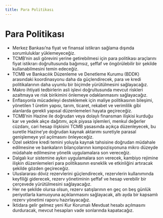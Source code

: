 ```yaml
---
title: Para Politikası
---
```



Para Politikası
===

* Merkez Bankası’na fiyat ve finansal istikrarı sağlama dışında sorumluluklar yüklemeyeceğiz.
* TCMB’nin asli görevini yerine getirebilmesi için para politikası araçlarını fiyat istikrarı doğrultusunda bağımsız, şeffaf ve öngörülebilir bir şekilde kullanabilmesini temin edeceğiz.
* TCMB ve Bankacılık Düzenleme ve Denetleme Kurumu (BDDK) arasındaki koordinasyonu daha da güçlendirecek, para ve kredi politikalarının daha uyumlu bir biçimde yürütülmesini sağlayacağız.
* Makro ihtiyati tedbirlerin asli işlevi doğrultusunda mevcut riskleri azaltmaya ve risk birikimini önlemeye odaklanmasını sağlayacağız.
* Enflasyonla mücadeleyi desteklemek için maliye politikasının bileşimi, yönetilen 1 üretim yapısı, tarım, ticaret, rekabet ve verimlilik gibi alanlarda gerekli yapısal düzenlemeleri hayata geçireceğiz.
* TCMB’nin Hazine ile doğrudan veya dolaylı finansman ilişkisi kurduğu kar ve yedek akçe dağıtımı, açık piyasa işlemleri, menkul değerler cüzdanı, cari hesap ilişkisini TCMB yasasında açıkça düzenleyecek, bu suretle Hazine’ye doğrudan kaynak aktarımı suretiyle parasal genişlemeye yol açılmasını önleyeceğiz.
* Özel sektöre kredi temini yoluyla kaynak tahsisine doğrudan müdahale edilmesine ve bankaların bilançolarının kompozisyonuna mikro düzeyde müdahale edilmesine yönelik uygulamalara son vereceğiz.
* Dalgalı kur sistemine aykırı uygulamalara son verecek, kambiyo rejimine ilişkin düzenlemeleri para politikasının esneklik ve etkinliğini artıracak şekilde gözden geçireceğiz.
* Uluslararası döviz rezervlerini güçlendirecek, rezervlerin kullanımında keyfiliği giderecek, rezerv yönetiminin şeffaf ve hesap verebilir bir çerçevede yürütülmesini sağlayacağız.
* Her ne şekilde olursa olsun, rezerv satışlarının en geç on beş günlük periyotlarla kamuoyuna açıklanmasını sağlayacak, altı ayda bir kapsamlı rezerv yönetimi raporu hazırlayacağız.
* İktidara gelir gelmez yeni Kur Korumalı Mevduat hesabı açılmasını durduracak, mevcut hesapları vade sonlarında kapatacağız.